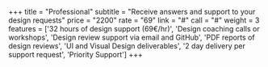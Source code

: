 +++
title = "Professional"
subtitle = "Receive answers and support to your design requests"
price = "2200"
rate = "69"
link = "#"
call = "#"
weight = 3
features = ['32 hours of design support (69€/hr)', 'Design coaching calls or workshops', 'Design review support via email and GitHub', 'PDF reports of design reviews', 'UI and Visual Design deliverables', '2 day delivery per support request', 'Priority Support']
+++